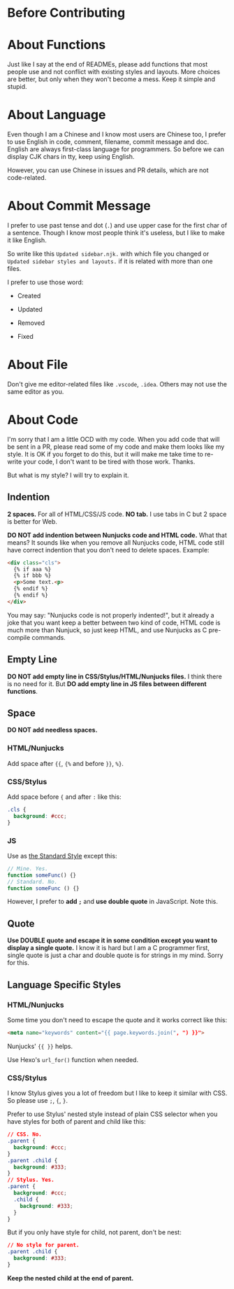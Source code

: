 Before Contributing
===================

# About Functions

Just like I say at the end of READMEs, please add functions that most people use and not conflict with existing styles and layouts. More choices are better, but only when they won't become a mess. Keep it simple and stupid.

# About Language

Even though I am a Chinese and I know most users are Chinese too, I prefer to use English in code, comment, filename, commit message and doc. English are always first-class language for programmers. So before we can display CJK chars in tty, keep using English.

However, you can use Chinese in issues and PR details, which are not code-related.

# About Commit Message

I prefer to use past tense and dot (`.`) and use upper case for the first char of a sentence. Though I know most people think it's useless, but I like to make it like English.

So write like this `Updated sidebar.njk.` with which file you changed or `Updated sidebar styles and layouts.` if it is related with more than one files.

I prefer to use those word:

- Created

- Updated

- Removed

- Fixed

# About File

Don't give me editor-related files like `.vscode`, `.idea`. Others may not use the same editor as you.

# About Code

I'm sorry that I am a little OCD with my code. When you add code that will be sent in a PR, please read some of my code and make them looks like my style. It is OK if you forget to do this, but it will make me take time to re-write your code, I don't want to be tired with those work. Thanks.

But what is my style? I will try to explain it.

## Indention

**2 spaces.** For all of HTML/CSS/JS code. **NO tab.** I use tabs in C but 2 space is better for Web.

**DO NOT add indention between Nunjucks code and HTML code.** What that means? It sounds like when you remove all Nunjucks code, HTML code still have correct indention that you don't need to delete spaces. Example:

```html
<div class="cls">
  {% if aaa %}
  {% if bbb %}
  <p>Some text.<p>
  {% endif %}
  {% endif %}
</div>
```

You may say: "Nunjucks code is not properly indented!", but it already a joke that you want keep a better between two kind of code, HTML code is much more than Nunjuck, so just keep HTML, and use Nunjucks as C pre-compile commands.

## Empty Line

**DO NOT add empty line in CSS/Stylus/HTML/Nunjucks files.** I think there is no need for it. But **DO add empty line in JS files between different functions**.

## Space

**DO NOT add needless spaces.**

### HTML/Nunjucks

Add space after `{{`, `{%` and before `}}`, `%}`.

### CSS/Stylus

Add space before `{` and after `:` like this:

```css
.cls {
  background: #ccc;
}
```

### JS

Use as [the Standard Style](https://standardjs.com/) except this:

```javascript
// Mine. Yes.
function someFunc() {}
// Standard. No.
function someFunc () {}
```

However, I prefer to **add `;`** and **use double quote** in JavaScript. Note this.

## Quote

**Use DOUBLE quote and escape it in some condition except you want to display a single quote.** I know it is hard but I am a C programmer first, single quote is just a char and double quote is for strings in my mind. Sorry for this.

## Language Specific Styles

### HTML/Nunjucks

Some time you don't need to escape the quote and it works correct like this:

```html
<meta name="keywords" content="{{ page.keywords.join(", ") }}">
```

Nunjucks' `{{ }}` helps.

Use Hexo's `url_for()` function when needed.

### CSS/Stylus

I know Stylus gives you a lot of freedom but I like to keep it similar with CSS. So please use `;`, `{`, `}`.

Prefer to use Stylus' nested style instead of plain CSS selector when you have styles for both of parent and child like this:

```css
// CSS. No.
.parent {
  background: #ccc;
}
.parent .child {
  background: #333;
}
// Stylus. Yes.
.parent {
  background: #ccc;
  .child {
    background: #333;
  }
}
```

But if you only have style for child, not parent, don't be nest:

```css
// No style for parent.
.parent .child {
  background: #333;
}
```

**Keep the nested child at the end of parent.**

